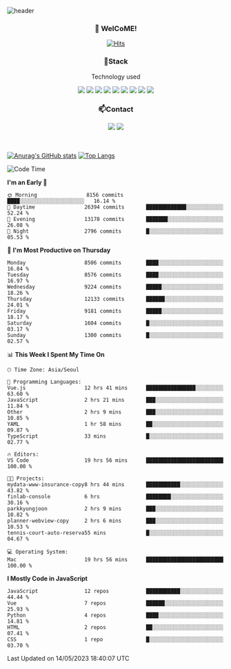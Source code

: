 ![header](https://capsule-render.vercel.app/api?type=waving&color=gradient&height=200&text=Kyungjoon&fontAlign=70&fontAlignY=40&animation=twinkling)

<h3 align="center">👋 WelCoME!</h3>

<div align=center>
  
[![Hits](https://hits.seeyoufarm.com/api/count/incr/badge.svg?url=https%3A%2F%2Fgithub.com%2Fuvula6921&count_bg=%2322BAC9&title_bg=%23827F7F&icon=iconify.svg&icon_color=%2325A27F&title=visits&edge_flat=false)](https://hits.seeyoufarm.com)
  
</div>
<h3 align="center">📌Stack</h3>
<p align="center">Technology used</p>
<div align="center"><img src="https://img.shields.io/badge/HTML5-E34F26?style=flat-square&logo=HTML5&logoColor=white"></img> <img src="https://img.shields.io/badge/CSS3-0A84FF?style=flat-square&logo=CSS3&logoColor=white"></img> <img src="https://img.shields.io/badge/JavaScript-FFCD11?style=flat-square&logo=JavaScript&logoColor=white"></img> <img src="https://img.shields.io/badge/React-00BCF6?style=flat-square&logo=React&logoColor=white"></img> <img src="https://img.shields.io/badge/jQuery-3655FF?style=flat-square&logo=jQuery&logoColor=white"></img> <img src="https://img.shields.io/badge/Ruby-E0115F?style=flat-square&logo=Ruby&logoColor=white"></img> <img src="https://img.shields.io/badge/Python-4B8BBE?style=flat-square&logo=Python&logoColor=white"></img> <img src="https://img.shields.io/badge/Vue-4FC08D?style=flat-square&logo=Vue.js&logoColor=white"></img> <img src="https://img.shields.io/badge/Nuxt-00DC82?style=flat-square&logo=Nuxt.js&logoColor=white"></img></div>

<h3 align="center">📫Contact</h3>
<div align="center"><a href="https://velog.io/@uvula6921/"><img src="https://img.shields.io/badge/Blog-20c997?style=flat-square&logo=V&logoColor=white"/></a> <a href="pkj6921@gmail.com"><img src="https://img.shields.io/badge/Gmail-EA4335?style=flat-square&logo=Gmail&logoColor=white"/></a></div>
<br>
<br>

[![Anurag's GitHub stats](https://github-readme-stats.vercel.app/api?username=uvula6921&hide=stars,issues&show_icons=true&count_private=true&theme=tokyonight)](https://github.com/anuraghazra/github-readme-stats)
[![Top Langs](https://github-readme-stats.vercel.app/api/top-langs/?username=uvula6921&hide=css,jupyter%20notebook,html&exclude_repo=uvula6921,uvula6921.github.io&layout=compact&langs_count=8)](https://github.com/anuraghazra/github-readme-stats)

<!--START_SECTION:waka-->
![Code Time](http://img.shields.io/badge/Code%20Time-1%2C581%20hrs%2016%20mins-blue)

**I'm an Early 🐤** 

```text
🌞 Morning                8156 commits        ████░░░░░░░░░░░░░░░░░░░░░   16.14 % 
🌆 Daytime                26394 commits       █████████████░░░░░░░░░░░░   52.24 % 
🌃 Evening                13178 commits       ███████░░░░░░░░░░░░░░░░░░   26.08 % 
🌙 Night                  2796 commits        █░░░░░░░░░░░░░░░░░░░░░░░░   05.53 % 
```
📅 **I'm Most Productive on Thursday** 

```text
Monday                   8506 commits        ████░░░░░░░░░░░░░░░░░░░░░   16.84 % 
Tuesday                  8576 commits        ████░░░░░░░░░░░░░░░░░░░░░   16.97 % 
Wednesday                9224 commits        █████░░░░░░░░░░░░░░░░░░░░   18.26 % 
Thursday                 12133 commits       ██████░░░░░░░░░░░░░░░░░░░   24.01 % 
Friday                   9181 commits        █████░░░░░░░░░░░░░░░░░░░░   18.17 % 
Saturday                 1604 commits        █░░░░░░░░░░░░░░░░░░░░░░░░   03.17 % 
Sunday                   1300 commits        █░░░░░░░░░░░░░░░░░░░░░░░░   02.57 % 
```


📊 **This Week I Spent My Time On** 

```text
🕑︎ Time Zone: Asia/Seoul

💬 Programming Languages: 
Vue.js                   12 hrs 41 mins      ████████████████░░░░░░░░░   63.60 % 
JavaScript               2 hrs 21 mins       ███░░░░░░░░░░░░░░░░░░░░░░   11.84 % 
Other                    2 hrs 9 mins        ███░░░░░░░░░░░░░░░░░░░░░░   10.85 % 
YAML                     1 hr 58 mins        ██░░░░░░░░░░░░░░░░░░░░░░░   09.87 % 
TypeScript               33 mins             █░░░░░░░░░░░░░░░░░░░░░░░░   02.77 % 

🔥 Editors: 
VS Code                  19 hrs 56 mins      █████████████████████████   100.00 % 

🐱‍💻 Projects: 
mydata-www-insurance-copy8 hrs 44 mins       ███████████░░░░░░░░░░░░░░   43.82 % 
finlab-console           6 hrs               ████████░░░░░░░░░░░░░░░░░   30.16 % 
parkkyungjoon            2 hrs 9 mins        ███░░░░░░░░░░░░░░░░░░░░░░   10.82 % 
planner-webview-copy     2 hrs 6 mins        ███░░░░░░░░░░░░░░░░░░░░░░   10.53 % 
tennis-court-auto-reserva55 mins             █░░░░░░░░░░░░░░░░░░░░░░░░   04.67 % 

💻 Operating System: 
Mac                      19 hrs 56 mins      █████████████████████████   100.00 % 
```

**I Mostly Code in JavaScript** 

```text
JavaScript               12 repos            ███████████░░░░░░░░░░░░░░   44.44 % 
Vue                      7 repos             ██████░░░░░░░░░░░░░░░░░░░   25.93 % 
Python                   4 repos             ████░░░░░░░░░░░░░░░░░░░░░   14.81 % 
HTML                     2 repos             ██░░░░░░░░░░░░░░░░░░░░░░░   07.41 % 
CSS                      1 repo              █░░░░░░░░░░░░░░░░░░░░░░░░   03.70 % 
```




 Last Updated on 14/05/2023 18:40:07 UTC
<!--END_SECTION:waka-->
